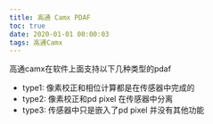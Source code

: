 ```yaml
---
title: 高通 Camx PDAF
toc: true
date: 2020-01-01 00:00:03
tags: 高通Camx
---
```


高通camx在软件上面支持以下几种类型的pdaf

- type1: 像素校正和相位计算都是在传感器中完成的
- type2: 像素校正和pd pixel 在传感器中分离
- type3: 传感器中只是嵌入了pd pixel 并没有其他功能
